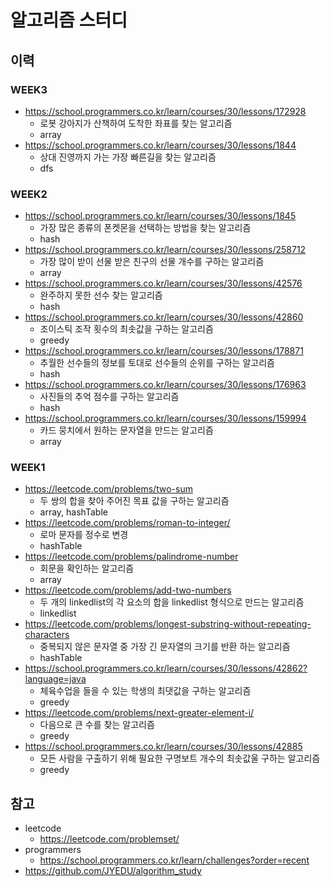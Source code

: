 # 알고리즘 스터디

## 이력 

### WEEK3

* https://school.programmers.co.kr/learn/courses/30/lessons/172928
  * 로봇 강아지가 산책하여 도착한 좌표를 찾는 알고리즘
  * array
* https://school.programmers.co.kr/learn/courses/30/lessons/1844
  * 상대 진영까지 가는 가장 빠른길을 찾는 알고리즘
  * dfs

### WEEK2

* https://school.programmers.co.kr/learn/courses/30/lessons/1845
  * 가장 많은 종류의 폰켓몬을 선택하는 방법을 찾는 알고리즘
  * hash
* https://school.programmers.co.kr/learn/courses/30/lessons/258712
  * 가장 많이 받이 선물 받은 친구의 선물 개수를 구하는 알고리즘
  * array
* https://school.programmers.co.kr/learn/courses/30/lessons/42576
  * 완주하지 못한 선수 찾는 알고리즘
  * hash
* https://school.programmers.co.kr/learn/courses/30/lessons/42860
  * 조이스틱 조작 횟수의 최솟값을 구하는 알고리즘
  * greedy
* https://school.programmers.co.kr/learn/courses/30/lessons/178871
  * 추월한 선수들의 정보를 토대로 선수들의 순위를 구하는 알고리즘
  * hash
* https://school.programmers.co.kr/learn/courses/30/lessons/176963
  * 사진들의 추억 점수를 구하는 알고리즘
  * hash
* https://school.programmers.co.kr/learn/courses/30/lessons/159994
  * 카드 뭉치에서 원하는 문자열을 만드는 알고리즘
  * array

### WEEK1

* https://leetcode.com/problems/two-sum
  * 두 쌍의 합을 찾아 주어진 목표 값을 구하는 알고리즘
  * array, hashTable 
* https://leetcode.com/problems/roman-to-integer/
  * 로마 문자를 정수로 변경 
  * hashTable
* https://leetcode.com/problems/palindrome-number
  * 회문을 확인하는 알고리즘
  * array
* https://leetcode.com/problems/add-two-numbers
  * 두 개의 linkedlist의 각 요소의 합을 linkedlist 형식으로 만드는 알고리즘
  * linkedlist
* https://leetcode.com/problems/longest-substring-without-repeating-characters
  * 중복되지 않은 문자열 중 가장 긴 문자열의 크기를 반환 하는 알고리즘
  * hashTable
* https://school.programmers.co.kr/learn/courses/30/lessons/42862?language=java
  * 체육수업을 들을 수 있는 학생의 최댓값을 구하는 알고리즘 
  * greedy
* https://leetcode.com/problems/next-greater-element-i/
  * 다음으로 큰 수를 찾는 알고리즘
  * greedy
* https://school.programmers.co.kr/learn/courses/30/lessons/42885
  * 모든 사람을 구출하기 위해 필요한 구명보트 개수의 최솟값울 구하는 알고리즘
  * greedy


## 참고
* leetcode
    * https://leetcode.com/problemset/
* programmers
  * https://school.programmers.co.kr/learn/challenges?order=recent
* https://github.com/JYEDU/algorithm_study